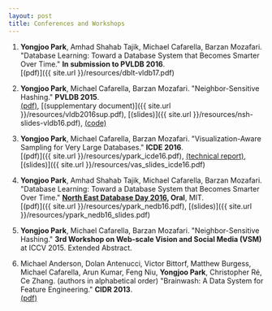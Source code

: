 ```yaml
---
layout: post
title: Conferences and Workshops
---
```


1. **Yongjoo Park**, Amhad Shahab Tajik, Michael Cafarella, Barzan Mozafari.
   "Database Learning: Toward a Database System that Becomes Smarter Over Time."
   **In submission to PVLDB 2016**.<br/>
   [(pdf)]({{ site.url }}/resources/dblt-vldb17.pdf)

1. **Yongjoo Park**, Michael Cafarella, Barzan Mozafari. "Neighbor-Sensitive Hashing."
   **PVLDB 2015**.<br/>
   [(pdf)](http://www.vldb.org/pvldb/vol9/p144-park.pdf),
   [(supplementary document)]({{ site.url }}/resources/vldb2016sup.pdf),
   [(slides)]({{ site.url }}/resources/nsh-slides-vldb16.pdf),
   [(code)](https://github.com/pyongjoo/nsh)

1. **Yongjoo Park**, Michael Cafarella, Barzan Mozafari. "Visualization-Aware Sampling for Very Large Databases."
   **ICDE 2016**.<br/>
   [(pdf)]({{ site.url }}/resources/ypark_icde16.pdf),
   [(technical report)](http://arxiv.org/abs/1510.03921),
   [(slides)]({{ site.url }}/resources/vas_slides_icde16.pdf)

1. **Yongjoo Park**, Amhad Shahab Tajik, Michael Cafarella, Barzan Mozafari. "Database
   Learning: Toward a Database System that Becomes Smarter Over Time."
   **[North East Database Day 2016](http://mitdbg.github.io/nedbday/2016/), Oral**, MIT.<br/>
   [(pdf)]({{ site.url }}/resources/ypark_nedb16.pdf),
   [(slides)]({{ site.url }}/resources/ypark_nedb16_slides.pdf)

1. **Yongjoo Park**, Michael Cafarella, Barzan Mozafari. "Neighbor-Sensitive Hashing."
   **3rd Workshop on Web-scale Vision and Social Media (VSM)** at ICCV 2015. Extended Abstract.

1. Michael Anderson, Dolan Antenucci, Victor Bittorf, Matthew Burgess, Michael
   Cafarella, Arun Kumar, Feng Niu, **Yongjoo Park**, Christopher Ré, Ce Zhang.
   (authors in alphabetical order)
   "Brainwash: A Data System for Feature Engineering." **CIDR 2013**.<br/>
   [(pdf)](http://web.eecs.umich.edu/~michjc/papers/mythical_man.pdf)

